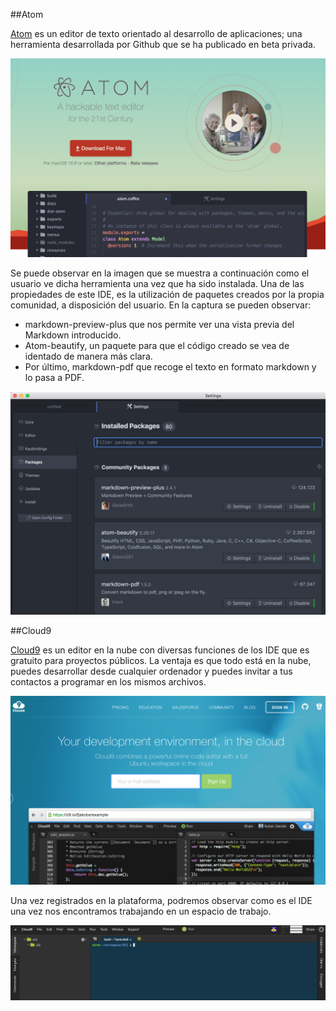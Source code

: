 ##Atom

[Atom](https://atom.io/) es un editor de texto orientado al desarrollo de aplicaciones; una herramienta desarrollada por Github que se ha publicado en beta privada.

![Página Atom](../img/atom.png)

Se puede observar en la imagen que se muestra a continuación como el usuario ve dicha herramienta una vez que ha sido instalada. Una de las propiedades de este IDE, es la utilización de paquetes creados por la propia comunidad, a disposición del usuario. En la captura se pueden observar:

* markdown-preview-plus que nos permite ver una vista previa del Markdown introducido.
* Atom-beautify, un paquete para que el código creado se vea de identado de manera más clara.
* Por último, markdown-pdf que recoge el texto en formato markdown y lo pasa a PDF.

![Captura Atom](../img/atom2.png)

##Cloud9

[Cloud9](https://c9.io/) es un editor en la nube con diversas funciones de los IDE que es gratuito para proyectos públicos. La ventaja es que todo está en la nube, puedes desarrollar desde cualquier ordenador y puedes invitar a tus contactos a programar en los mismos archivos.

![Página Cloud9](../img/c9.png)

Una vez registrados en la plataforma, podremos observar como es el IDE una vez nos encontramos trabajando en un espacio de trabajo.

![IDE Cloud9](../img/c92.png)
